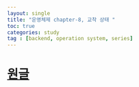 ```yaml
---
layout: single
title: "운영체제 chapter-8, 교착 상태 "
toc: true
categories: study
tag : [backend, operation system, series]
---
```


# [원글](https://gangfunction.github.io/study/nineth2/)